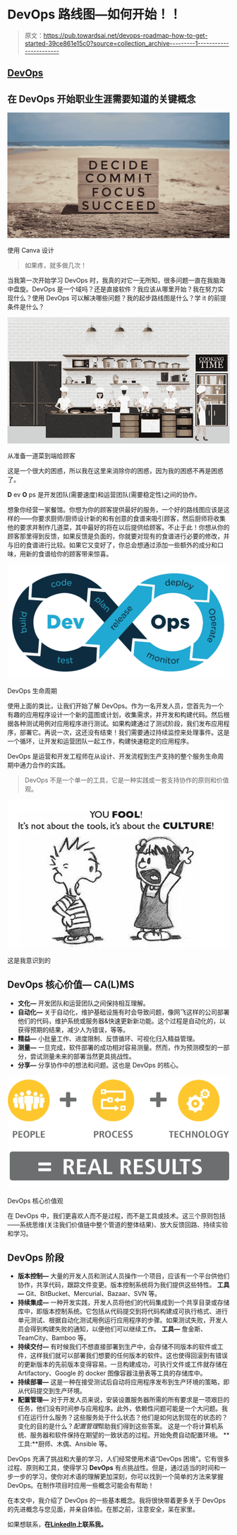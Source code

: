 # DevOps 路线图—如何开始！！

> 原文：<https://pub.towardsai.net/devops-roadmap-how-to-get-started-39ce861e15c0?source=collection_archive---------1----------------------->

## [DevOps](https://towardsai.net/p/category/devops)

## 在 DevOps 开始职业生涯需要知道的关键概念

![](img/325c03270ea627ef694f7755c12568f1.png)

使用 Canva 设计

> 如果疼，就多做几次！

当我第一次开始学习 DevOps 时，我真的对它一无所知，很多问题一直在我脑海中盘旋。DevOps 是一个域吗？还是直接软件？我应该从哪里开始？我在努力实现什么？使用 DevOps 可以解决哪些问题？我的起步路线图是什么？学 it 的前提条件是什么？

![](img/46fca4c99832f94c4f506b8a984d766f.png)

从准备一道菜到端给顾客

这是一个很大的困惑，所以我在这里来消除你的困惑，因为我的困惑不再是困惑了。

**D** ev **O** ps 是开发团队(需要速度)和运营团队(需要稳定性)之间的协作。

想象你经营一家餐馆。你想为你的顾客提供最好的服务，一个好的路线图应该是这样的——你要求厨师/厨师设计新的和有创意的食谱来吸引顾客，然后厨师将收集他的要求并制作几道菜，其中最好的将在以后提供给顾客。不止于此！你想从你的顾客那里得到反馈，如果反馈是负面的，你就要对现有的食谱进行必要的修改，并与旧的食谱进行比较。如果它又变好了，你总会想通过添加一些额外的成分和口味，用新的食谱给你的顾客带来惊喜。

![](img/3608f05fffc02abdcf6be5c3ae189d8e.png)

DevOps 生命周期

使用上面的类比，让我们开始了解 DevOps。作为一名开发人员，您首先为一个有趣的应用程序设计一个新的蓝图或计划，收集需求，并开发和构建代码。然后根据各种测试用例对应用程序进行测试。如果构建通过了测试阶段，我们发布应用程序，部署它。再说一次，这还没有结束！我们需要通过持续监控来处理事件。这是一个循环，让开发和运营团队一起工作，构建快速稳定的应用程序。

DevOps 是运营和开发工程师在从设计、开发流程到生产支持的整个服务生命周期中通力合作的实践。

> DevOps 不是一个单一的工具，它是一种实践或一套支持协作的原则和价值观。

![](img/a13ff61338799eaf1fcd4e1a669c4b16.png)

这是我意识到的

## DevOps 核心价值— CA(L)MS

*   **文化—** 开发团队和运营团队之间保持相互理解。
*   **自动化—** 关于自动化，维护基础设施有时会导致问题，像网飞这样的公司部署他们的代码，维护系统或服务器&快速更新新功能。这个过程是自动化的，以获得预期的结果，减少人为错误，等等。
*   **精益—** 小批量工作、进度限制、反馈循环、可视化归入精益管理。
*   **测量—** 一旦完成，软件部署的成功相对容易测量。然而，作为预测模型的一部分，尝试测量未来的部署当然更具挑战性。
*   **分享—** 分享协作中的想法和问题。这也是 DevOps 的核心。

![](img/d0b0440063d21cbe926e449786cb128f.png)

DevOps 核心价值观

在 DevOps 中，我们更喜欢人而不是过程，而不是工具或技术。这三个原则包括——系统思维(关注我们价值链中整个管道的整体结果)、放大反馈回路、持续实验和学习。

## DevOps 阶段

*   **版本控制—** 大量的开发人员和测试人员操作一个项目，应该有一个平台供他们协作，共享代码，跟踪文件变更。版本控制系统将为我们提供这些特性。 **工具—** Git、BitBucket、Mercurial、Bazaar、SVN 等。
*   **持续集成—** 一种开发实践，开发人员将他们的代码集成到一个共享目录或存储库中，即版本控制系统。它包括从代码提交到将代码构建成可执行格式、进行单元测试、根据自动化测试用例运行应用程序的步骤。如果测试失败，开发人员会得到构建失败的通知，以便他们可以继续工作。
    **工具—** 詹金斯、TeamCity、Bamboo 等。
*   **持续交付—** 有时候我们不想直接部署到生产中，会存储不同版本的软件或工件，这样我们就可以部署我们想要的任何版本的软件。这也使得回滚到有错误的更新版本的先前版本变得容易。一旦构建成功，可执行文件或工件就存储在 Artifactory、Google 的 docker 图像容器注册表等工具的存储库中。
*   **持续部署—** 这是一种在接受测试后自动将应用程序发布到生产环境的策略，即从代码提交到生产环境。
*   **配置管理—** 对于开发人员来说，安装设置服务器所需的所有要求是一项艰巨的任务，他们没有时间参与应用程序。此外，依赖性问题可能是一个大问题。我们在运行什么服务？这些服务处于什么状态？他们是如何达到现在的状态的？变化的目的是什么？*配置管理*帮助我们得到这些答案。
    这是一个将计算机系统、服务器和软件保持在期望的一致状态的过程。开始免费自动配置环境。
    **工具:**厨师、木偶、Ansible 等。

DevOps 充满了挑战和大量的学习，人们经常使用术语“DevOps 困境”。它有很多过程、原则和工具，使得学习 **DevOps** 有点挑战性。但是，通过适当的时间和一步一步的学习，使你对术语的理解更加深刻，你可以找到一个简单的方法来掌握 DevOps。在制作项目时应用一些概念可能会有帮助！

在本文中，我介绍了 DevOps 的一些基本概念。我将很快带着更多关于 DevOps 的先进概念与您见面，并亲自体验。在那之前，注意安全，呆在家里。

如果想联系，**在**[**LinkedIn**](https://www.linkedin.com/in/ritheesh-baradwaj-yellenki-8a6988173/)**上联系我。**